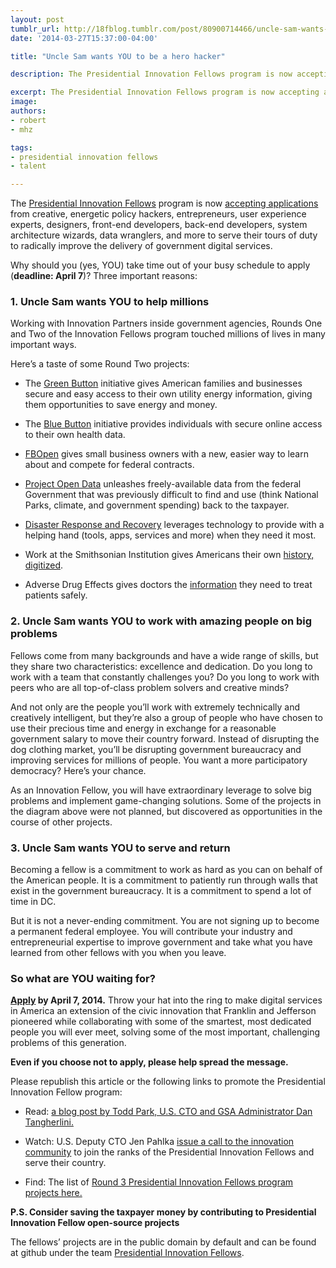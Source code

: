```yaml
---
layout: post
tumblr_url: http://18fblog.tumblr.com/post/80900714466/uncle-sam-wants-you-to-be-a-hero-hacker
date: '2014-03-27T15:37:00-04:00'

title: "Uncle Sam wants YOU to be a hero hacker"

description: The Presidential Innovation Fellows program is now accepting applications from creative, energetic policy hackers, entrepreneurs, user experience experts, designers, front-end developers, back-end developers, system architecture wizards, data wranglers, and more to serve their tours of duty to radically improve the delivery of government digital services.

excerpt: The Presidential Innovation Fellows program is now accepting applications from creative, energetic policy hackers, entrepreneurs, user experience experts, designers, front-end developers, back-end developers, system architecture wizards, data wranglers, and more to serve their tours of duty to radically improve the delivery of government digital services.
image:
authors:
- robert
- mhz

tags:
- presidential innovation fellows
- talent

---
```


The [Presidential Innovation Fellows](https://wh.gov/innovationfellows/)
program is now [accepting applications](https://pif.gsa.gov/) from
creative, energetic policy hackers, entrepreneurs, user experience
experts, designers, front-end developers, back-end developers, system
architecture wizards, data wranglers, and more to serve their tours of
duty to radically improve the delivery of government digital services.

Why should you (yes, YOU) take time out of your busy schedule to apply
(**deadline: April 7**)? Three important reasons:

### 1. Uncle Sam wants YOU to help millions

Working with Innovation Partners inside government agencies, Rounds One
and Two of the Innovation Fellows program touched millions of lives in
many important ways.

Here’s a taste of some Round Two projects:

-   The [Green Button](http://www.greenbuttondata.org/) initiative gives
    American families and businesses secure and easy access to their own
    utility energy information, giving them opportunities to save energy
    and money.

-   The [Blue Button](http://healthit.gov/bluebutton) initiative
    provides individuals with secure online access to their own health
    data.

-   [FBOpen](http://fbopen.gsa.gov/) gives small business owners with a
    new, easier way to learn about and compete for federal contracts.

-   [Project Open Data](http://project-open-data.github.io/) unleashes
    freely-available data from the federal Government that was
    previously difficult to find and use (think National Parks, climate,
    and government spending) back to the taxpayer.

-   [Disaster Response and
    Recovery](http://energy.gov/oe/articles/presidential-innovation-fellow-leveraging-technology-and-innovation-help-americans)
    leverages technology to provide with a helping hand (tools, apps,
    services and more) when they need it most.

-   Work at the Smithsonian Institution gives Americans their own
    [history, digitized](https://transcription.si.edu/).

-   Adverse Drug Effects gives doctors the
    [information](http://open.fda.gov/) they need to treat patients
    safely.

### 2. Uncle Sam wants YOU to work with amazing people on big problems

Fellows come from many backgrounds and have a wide range of skills, but
they share two characteristics: excellence and dedication. Do you long
to work with a team that constantly challenges you? Do you long to work
with peers who are all top-of-class problem solvers and creative minds?

And not only are the people you’ll work with extremely technically and
creatively intelligent, but they’re also a group of people who have
chosen to use their precious time and energy in exchange for a
reasonable government salary to move their country forward. Instead of
disrupting the dog clothing market, you’ll be disrupting government
bureaucracy and improving services for millions of people. You want a
more participatory democracy? Here’s your chance.

As an Innovation Fellow, you will have extraordinary leverage to solve
big problems and implement game-changing solutions. Some of the projects
in the diagram above were not planned, but discovered as opportunities
in the course of other projects.

### 3. Uncle Sam wants YOU to serve and return

Becoming a fellow is a commitment to work as hard as you can on behalf
of the American people. It is a commitment to patiently run through
walls that exist in the government bureaucracy. It is a commitment to
spend a lot of time in DC.

But it is not a never-ending commitment. You are not signing up to
become a permanent federal employee. You will contribute your industry
and entrepreneurial expertise to improve government and take what you
have learned from other fellows with you when you leave.

### So what are YOU waiting for?

**[Apply](https://pif.gsa.gov/) by April 7, 2014.** Throw your hat into
the ring to make digital services in America an extension of the civic
innovation that Franklin and Jefferson pioneered while collaborating
with some of the smartest, most dedicated people you will ever meet,
solving some of the most important, challenging problems of this
generation.

**Even if you choose not to apply, please help spread the message.**

Please republish this article or the following links to promote the
Presidential Innovation Fellow program:

-   Read: [a blog post by Todd Park, U.S. CTO and GSA Administrator Dan
    Tangherlini.](https://obamawhitehouse.archives.gov/blog/2014/03/05/presidential-innovation-fellows-round-3-serve-create-innovate)

-   Watch: U.S. Deputy CTO Jen Pahlka [issue a call to the innovation
    community](https://www.youtube.com/watch?v=KK0HOIqOcHw) to join the
    ranks of the Presidential Innovation Fellows and serve their
    country.

-   Find: The list of [Round 3 Presidential Innovation Fellows program
    projects
    here.](https://obamawhitehouse.archives.gov/innovationfellows/projects#section-round-3)

**P.S. Consider saving the taxpayer money by contributing to
Presidential Innovation Fellow open-source projects**

The fellows’ projects are in the public domain by default and can be
found at github under the team [Presidential Innovation
Fellows](https://github.com/presidential-innovation-fellows).
